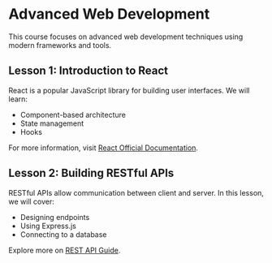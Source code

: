 # Advanced Web Development
This course focuses on advanced web development techniques using modern frameworks and tools.

## Lesson 1: Introduction to React
React is a popular JavaScript library for building user interfaces. We will learn:
- Component-based architecture
- State management
- Hooks

For more information, visit [React Official Documentation](https://reactjs.org/docs/getting-started.html).

## Lesson 2: Building RESTful APIs
RESTful APIs allow communication between client and server. In this lesson, we will cover:
- Designing endpoints
- Using Express.js
- Connecting to a database

Explore more on [REST API Guide](https://restfulapi.net/).
